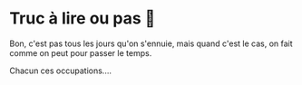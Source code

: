 # Truc à lire ou pas 🫥

Bon, c'est pas tous les jours qu'on s'ennuie, mais quand c'est le cas, on fait comme on peut pour passer le temps.

Chacun ces occupations....
